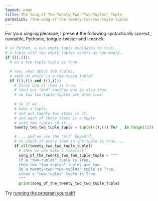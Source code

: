 ```yaml
---
layout: page
title: The Song of The Twenty-Two-"Two-Tuples" Tuple
permalink: /the-song-of-the-twenty-two-two-tuple-tuple/
---
```


For your singing pleasure, I present the following syntactically correct, runnable, Pythonic, tongue-twister and limerick:

```python
# in Python, a non-empty tuple evaluates to true.
# a tuple with two empty tuples counts as non-empty.
if ((),()):
  # so a two-tuple tuple is true.   

  # now, what about two tuples, 
  # each of which is a two-tuple tuple?
  if ((),()) and ((),()):
    # Since one of them is true, 
    # then one "and" another one is also true.
    # so two two-tuple tuples are also true.
    
    # So if we...
    # make a tuple, 
    # and put twenty-two items in it, 
    # and each of those items is a tuple
    # with two tuples in it...
    twenty_two_two_tuple_tuple = tuple(((),()) for _ in range(22))

    # ... and we use the "all" keyword, 
    # to check if every item in the tuple is true....
    if all(twenty_two_two_tuple_tuple):  
      # then we can make a limerick!
      song_of_the_twenty_two_two_tuple_tuple = """
      If a "two-tuples" tuple is True,
      then two "two-tuples" tuples are too.
      So a twenty-two-"two-tuples" tuple is True,
      since a "two-tuples" tuple is True.
      """
      print(song_of_the_twenty_two_two_tuple_tuple)
```

Try [running the program yourself!](https://repl.it/languages/python3) 
